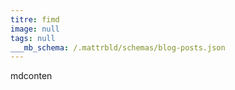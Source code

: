```yaml
---
titre: fimd
image: null
tags: null
___mb_schema: /.mattrbld/schemas/blog-posts.json
---
```

<p>mdconten</p>
